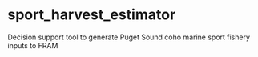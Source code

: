# sport_harvest_estimator
Decision support tool to generate Puget Sound coho marine sport fishery inputs to FRAM

